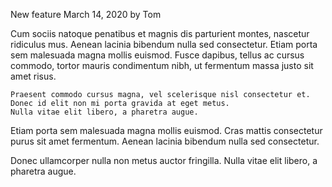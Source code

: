 New feature
March 14, 2020 by Tom

Cum sociis natoque penatibus et magnis dis parturient montes, nascetur ridiculus mus. Aenean lacinia bibendum nulla sed consectetur. Etiam porta sem malesuada magna mollis euismod. Fusce dapibus, tellus ac cursus commodo, tortor mauris condimentum nibh, ut fermentum massa justo sit amet risus.

    Praesent commodo cursus magna, vel scelerisque nisl consectetur et.
    Donec id elit non mi porta gravida at eget metus.
    Nulla vitae elit libero, a pharetra augue.

Etiam porta sem malesuada magna mollis euismod. Cras mattis consectetur purus sit amet fermentum. Aenean lacinia bibendum nulla sed consectetur.

Donec ullamcorper nulla non metus auctor fringilla. Nulla vitae elit libero, a pharetra augue.